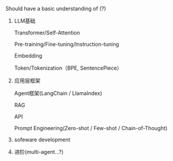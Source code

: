 Should have a basic understanding of (?)

1. LLM基础
   
    Transformer/Self-Attention
   
    Pre-training/Fine-tuning/Instruction-tuning
   
    Embedding
   
    Token/Tokenization（BPE, SentencePiece）

3. 应用层框架

    Agent框架(LangChain / LlamaIndex)
   
    RAG
   
    API
   
    Prompt Engineering(Zero-shot / Few-shot / Chain-of-Thought)

5. sofeware development

6. 进阶(multi-agent...?)

